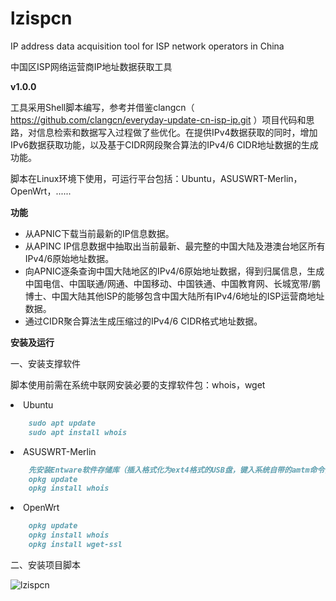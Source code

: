 # lzispcn
IP address data acquisition tool for ISP network operators in China

中国区ISP网络运营商IP地址数据获取工具

**v1.0.0**

工具采用Shell脚本编写，参考并借鉴clangcn（ https://github.com/clangcn/everyday-update-cn-isp-ip.git ）项目代码和思路，对信息检索和数据写入过程做了些优化。在提供IPv4数据获取的同时，增加IPv6数据获取功能，以及基于CIDR网段聚合算法的IPv4/6 CIDR地址数据的生成功能。

脚本在Linux环境下使用，可运行平台包括：Ubuntu，ASUSWRT-Merlin，OpenWrt，......

**功能**
<ul><li>从APNIC下载当前最新的IP信息数据。</li>

<li>从APINC IP信息数据中抽取出当前最新、最完整的中国大陆及港澳台地区所有IPv4/6原始地址数据。</li>

<li>向APNIC逐条查询中国大陆地区的IPv4/6原始地址数据，得到归属信息，生成中国电信、中国联通/网通、中国移动、中国铁通、中国教育网、长城宽带/鹏博士、中国大陆其他ISP的能够包含中国大陆所有IPv4/6地址的ISP运营商地址数据。</li>

<li>通过CIDR聚合算法生成压缩过的IPv4/6 CIDR格式地址数据。</li></ul>

**安装及运行**

一、安装支撑软件

脚本使用前需在系统中联网安装必要的支撑软件包：whois，wget
</ul><li>Ubuntu</li>

```markdown
    sudo apt update
    sudo apt install whois
```
<li>ASUSWRT-Merlin</li>

```markdown
    先安装Entware软件存储库（插入格式化为ext4格式的USB盘，键入系统自带的amtm命令，在终端菜单窗口中选择安装Entware到USB盘）。
    opkg update
    opkg install whois
```
<li>OpenWrt</li>

```markdown
    opkg update
    opkg install whois
    opkg install wget-ssl
```
</ul>

二、安装项目脚本

![lzispcn](https://user-images.githubusercontent.com/73221087/229587948-7758d3a1-68bd-4cf0-b582-a78a5e8a07e5.jpg)
